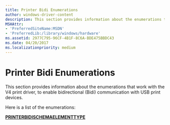 ```yaml
---
title: Printer Bidi Enumerations
author: windows-driver-content
description: This section provides information about the enumerations that work with the V4 print driver.
MSHAttr:
- 'PreferredSiteName:MSDN'
- 'PreferredLib:/library/windows/hardware'
ms.assetid: 2977C795-96CF-4B1F-8C6A-BDE475BBDC43
ms.date: 04/20/2017
ms.localizationpriority: medium
---
```


# Printer Bidi Enumerations

This section provides information about the enumerations that work with the V4 print driver, to enable bidirectional (Bidi) communication with USB print devices.

Here is a list of the enumerations:

[**PRINTERBIDISCHEMAELEMENTTYPE**](printerbidischemaelementtype.md)
